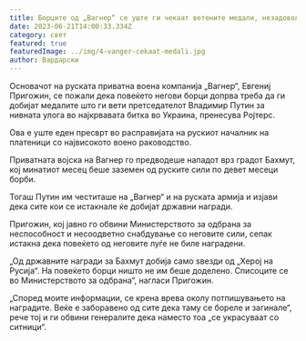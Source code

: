 ```yaml
---
title: Борците од „Вагнер“ се уште ги чекаат ветените медали, незадоволен Пригожин
date: 2023-06-21T14:00:33.334Z
category: свет
featured: true
featuredImage: ../img/4-vanger-cekaat-medali.jpg
author: Вардарски
---
```

Основачот на руската приватна воена компанија „Вагнер“, Евгениј Пригожин, се пожали дека повеќето негови борци допрва треба да ги добијат медалите што ги вети претседателот Владимир Путин за нивната улога во најкрвавата битка во Украина, пренесува Ројтерс.

Ова е уште еден пресврт во расправијата на рускиот началник на платеници со највисокото воено раководство.

Приватната војска на Вагнер го предводеше нападот врз градот Бахмут, кој минатиот месец беше заземен од руските сили по девет месеци борби.

Тогаш Путин им честиташе на „Вагнер“ и на руската армија и изјави дека сите кои се истакнале ќе добијат државни награди.

Пригожин, кој јавно го обвини Министерството за одбрана за неспособност и несоодветно снабдување со неговите сили, сепак истакна дека повеќето од неговите луѓе не биле наградени.

„Од државните награди за Бахмут добија само ѕвезди од „Херој на Русија“. На повеќето борци ништо не им беше доделено. Списоците се во Министерството за одбрана“, нагласи Пригожин.

„Според моите информации, се крена врева околу потпишувањето на наградите. Веќе е заборавено од сите дека таму се бореле и загинале“, рече тој и ги обвини генералите дека наместо тоа „се украсуваат со ситници“.